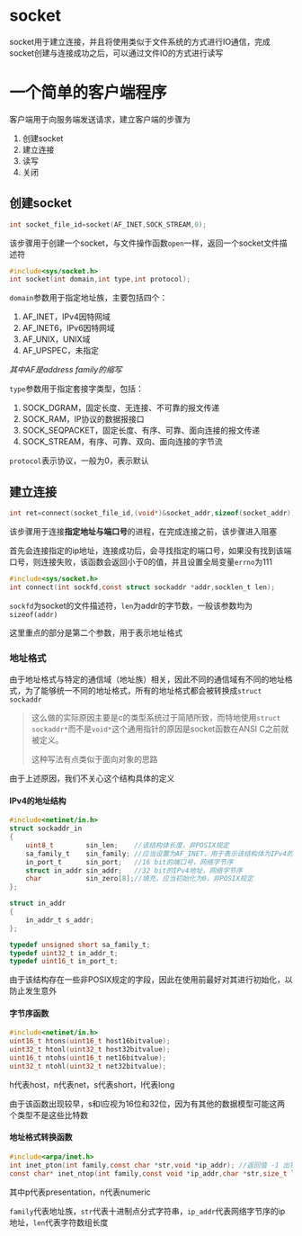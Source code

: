 # socket

socket用于建立连接，并且将使用类似于文件系统的方式进行IO通信，完成socket创建与连接成功之后，可以通过文件IO的方式进行读写



# 一个简单的客户端程序

客户端用于向服务端发送请求，建立客户端的步骤为

1. 创建socket
2. 建立连接
3. 读写
4. 关闭

## 创建socket

```c
int socket_file_id=socket(AF_INET,SOCK_STREAM,0);
```

该步骤用于创建一个socket，与文件操作函数`open`一样，返回一个socket文件描述符

```c
#include<sys/socket.h>
int socket(int domain,int type,int protocol);
```

`domain`参数用于指定地址族，主要包括四个：

1. AF_INET，IPv4因特网域
2. AF_INET6，IPv6因特网域
3. AF_UNIX，UNIX域
4. AF_UPSPEC，未指定

*其中AF是address family的缩写*

`type`参数用于指定套接字类型，包括：

1. SOCK_DGRAM，固定长度、无连接、不可靠的报文传递
2. SOCK_RAM，IP协议的数据报接口
3. SOCK_SEQPACKET，固定长度、有序、可靠、面向连接的报文传递
4. SOCK_STREAM，有序、可靠、双向、面向连接的字节流

`protocol`表示协议，一般为0，表示默认

## 建立连接

```c
int ret=connect(socket_file_id,(void*)&socket_addr,sizeof(socket_addr));
```

该步骤用于连接**指定地址与端口号**的进程，在完成连接之前，该步骤进入阻塞

首先会连接指定的ip地址，连接成功后，会寻找指定的端口号，如果没有找到该端口号，则连接失败，该函数会返回小于0的值，并且设置全局变量`errno`为111

```c
#include<sys/socket.h>
int connect(int sockfd,const struct sockaddr *addr,socklen_t len);
```

`sockfd`为socket的文件描述符，`len`为addr的字节数，一般该参数均为`sizeof(addr)`

这里重点的部分是第二个参数，用于表示地址格式

### 地址格式

由于地址格式与特定的通信域（地址族）相关，因此不同的通信域有不同的地址格式，为了能够统一不同的地址格式，所有的地址格式都会被转换成`struct sockaddr`

> 这么做的实际原因主要是c的类型系统过于简陋所致，而特地使用`struct sockaddr*`而不是`void*`这个通用指针的原因是socket函数在ANSI C之前就被定义。
>
> 这种写法有点类似于面向对象的思路

由于上述原因，我们不关心这个结构具体的定义

#### IPv4的地址结构

```c
#include<netinet/in.h>
struct sockaddr_in
{
    uint8_t        sin_len;    //该结构体长度，非POSIX规定
    sa_family_t    sin_family; //应当设置为AF_INET，用于表示该结构体为IPv4的地址结构
    in_port_t      sin_port;   //16 bit的端口号，网络字节序
    struct in_addr sin_addr;   //32 bit的IPv4地址，网络字节序
    char           sin_zero[8];//填充，应当初始化为0，非POSIX规定
};

struct in_addr
{
    in_addr_t s_addr;
};

typedef unsigned short sa_family_t;
typedef uint32_t in_addr_t;
typedef uint16_t in_port_t; 
```

由于该结构存在一些非POSIX规定的字段，因此在使用前最好对其进行初始化，以防止发生意外

#### 字节序函数

```c
#include<netinet/in.h>
uint16_t htons(uint16_t host16bitvalue);
uint32_t htonl(uint32_t host32bitvalue);
uint16_t ntohs(uint16_t net16bitvalue);
uint32_t ntohl(uint32_t net32bitvalue);
```

h代表host，n代表net，s代表short，l代表long

由于该函数出现较早，s和l应视为16位和32位，因为有其他的数据模型可能这两个类型不是这些比特数

#### 地址格式转换函数

```c
#include<arpa/inet.h>
int inet_pton(int family,const char *str,void *ip_addr); //返回值 -1 出错，0 格式错误，1成功
const char* inet_ntop(int family,const void *ip_addr,char *str,size_t len);//返回值 NULL 失败
```

其中p代表presentation，n代表numeric

`family`代表地址族，`str`代表十进制点分式字符串，`ip_addr`代表网络字节序的ip地址，`len`代表字符数组长度

